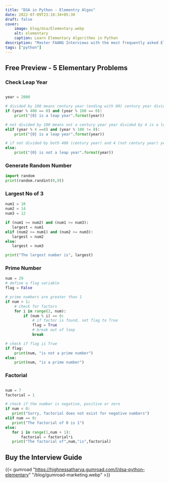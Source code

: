 ```yaml
---
title: "DSA in Python - Elementry Algos"
date: 2022-07-09T23:18:34+05:30
draft: false
cover: 
    image: blog/dsa/Elementary.webp
    alt: elementary
    caption: Learn Elementary Algorithms in Python
description: "Master FAANG Interviews with the most frequently asked Elementary problems with solutions and comprehensive explanations. Boost Skills, Get Paid!"
tags: ["python"] 
---
```


## Free Preview - 5 Elementary Problems

### Check Leap Year

```python

year = 2000

# divided by 100 means century year (ending with 00) century year divided by 400 is leap year
if (year % 400 == 0) and (year % 100 == 0):
    print("{0} is a leap year".format(year))

# not divided by 100 means not a century year year divided by 4 is a leap year
elif (year % 4 ==0) and (year % 100 != 0):
    print("{0} is a leap year".format(year))

# if not divided by both 400 (century year) and 4 (not century year) year is not leap year
else:
    print("{0} is not a leap year".format(year))
```

### Generate Random Number

```python
import random
print(random.randint(0,9))
```

### Largest No of 3

```python
num1 = 10
num2 = 14
num3 = 12

if (num1 >= num2) and (num1 >= num3):
   largest = num1
elif (num2 >= num1) and (num2 >= num3):
   largest = num2
else:
   largest = num3

print("The largest number is", largest)
```

### Prime Number

```python
num = 29
# define a flag variable
flag = False

# prime numbers are greater than 1
if num > 1:
    # check for factors
    for i in range(2, num):
        if (num % i) == 0:
            # if factor is found, set flag to True
            flag = True
            # break out of loop
            break

# check if flag is True
if flag:
    print(num, "is not a prime number")
else:
    print(num, "is a prime number")
```

### Factorial

```python

num = 7
factorial = 1

# check if the number is negative, positive or zero
if num < 0:
   print("Sorry, factorial does not exist for negative numbers")
elif num == 0:
   print("The factorial of 0 is 1")
else:
   for i in range(1,num + 1):
       factorial = factorial*i
   print("The factorial of",num,"is",factorial)
```

## Buy the Interview Guide

{{< gumroad "https://highnessatharva.gumroad.com/l/dsa-python-elementary" "/blog/gumroad-marketing.webp" >}}